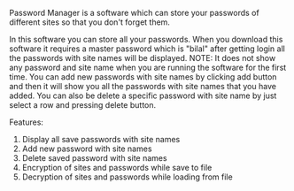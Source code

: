 Password Manager is a software which can store your passwords of different sites so that you don't forget them.

In this software you can store all your passwords. When you download this software it requires a master password which is "bilal" after getting login all the passwords with site names will be displayed. NOTE: It does not show any password and site name when you are running the software for the first time. You can add new passwords with site names by clicking add button and then it will show you all the passwords with site names that you have added. You can also be delete a specific password with site name by just select a row and pressing delete button.

Features:

1. Display all save passwords with site names
2. Add new password with site names
3. Delete saved password with site names
4. Encryption of sites and passwords while save to file
5. Decryption of sites and passwords while loading from file
